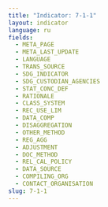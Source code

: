 ```yaml
---
title: "Indicator: 7-1-1"
layout: indicator
language: ru
fields:
  - META_PAGE
  - META_LAST_UPDATE
  - LANGUAGE
  - TRANS_SOURCE
  - SDG_INDICATOR
  - SDG_CUSTODIAN_AGENCIES
  - STAT_CONC_DEF
  - RATIONALE
  - CLASS_SYSTEM
  - REC_USE_LIM
  - DATA_COMP
  - DISAGGREGATION
  - OTHER_METHOD
  - REG_AGG
  - ADJUSTMENT
  - DOC_METHOD
  - REL_CAL_POLICY
  - DATA_SOURCE
  - COMPILING_ORG
  - CONTACT_ORGANISATION
slug: 7-1-1
---
```

